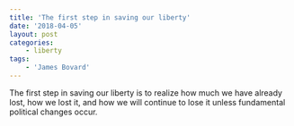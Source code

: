```yaml
---
title: 'The first step in saving our liberty'
date: '2018-04-05'
layout: post
categories:
    - liberty
tags:
    - 'James Bovard'
---
```


The first step in saving our liberty is to realize how much we have already lost, how we lost it, and how we will continue to lose it unless fundamental political changes occur.